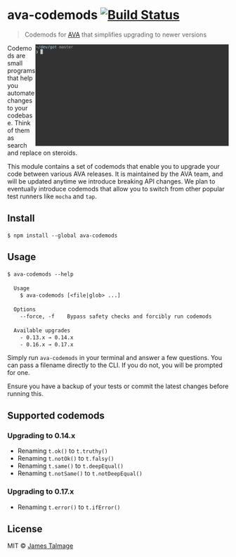 # ava-codemods [![Build Status](https://travis-ci.org/avajs/ava-codemods.svg?branch=master)](https://travis-ci.org/avajs/ava-codemods)

> Codemods for [AVA](https://ava.li) that simplifies upgrading to newer versions

<img src="screenshot.gif" width="440" align="right">

Codemods are small programs that help you automate changes to your codebase. Think of them as search and replace on steroids.

This module contains a set of codemods that enable you to upgrade your code between various AVA releases. It is maintained by the AVA team, and will be updated anytime we introduce breaking API changes. We plan to eventually introduce codemods that allow you to switch from other popular test runners like `mocha` and `tap`.


## Install

```
$ npm install --global ava-codemods
```


## Usage

```
$ ava-codemods --help

  Usage
    $ ava-codemods [<file|glob> ...]

  Options
    --force, -f    Bypass safety checks and forcibly run codemods

  Available upgrades
    - 0.13.x → 0.14.x
    - 0.16.x → 0.17.x
```

Simply run `ava-codemods` in your terminal and answer a few questions. You can pass a filename directly to the CLI. If you do not, you will be prompted for one.

Ensure you have a backup of your tests or commit the latest changes before running this.


## Supported codemods

### Upgrading to 0.14.x

- Renaming `t.ok()` to `t.truthy()`
- Renaming `t.notOk()` to `t.falsy()`
- Renaming `t.same()` to `t.deepEqual()`
- Renaming `t.notSame()` to `t.notDeepEqual()`

### Upgrading to 0.17.x
- Renaming `t.error()` to `t.ifError()`

## License

MIT © [James Talmage](https://github.com/jamestalmage)
